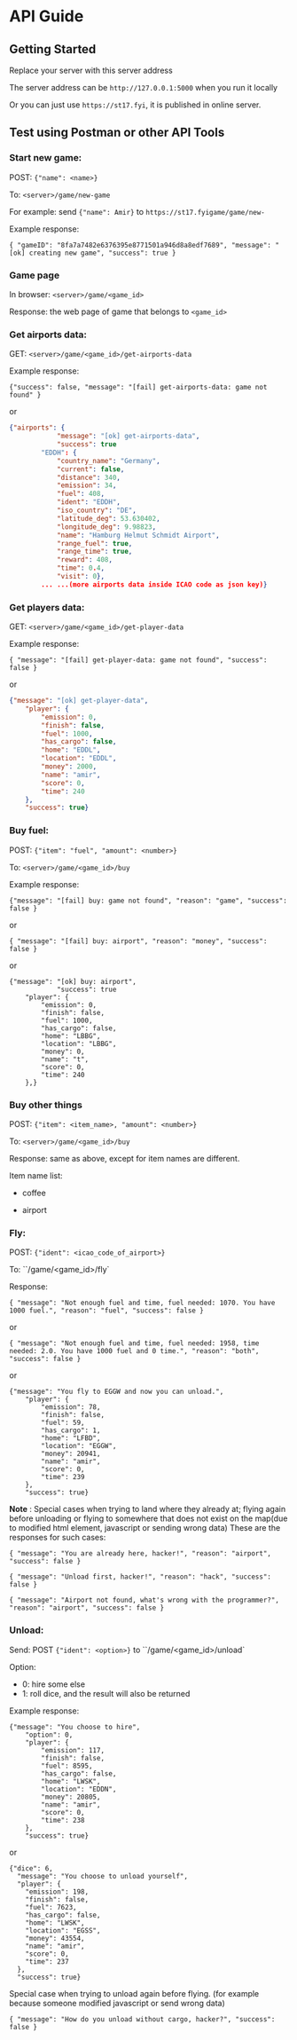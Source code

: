 # API Guide

## Getting Started
Replace your server with this server address

The server address can be `http://127.0.0.1:5000` when you run it locally

Or you can just use `https://st17.fyi`, it is published in online server.

## Test using Postman or other API Tools

### Start new game:

POST: `{"name": <name>}` 

To:  `<server>/game/new-game`

For example: send `{"name": Amir}` to `https://st17.fyigame/game/new-`

Example response: 

`{ "gameID": "8fa7a7482e6376395e8771501a946d8a8edf7689", "message": "[ok] creating new game", "success": true }`



### Game page

In browser: `<server>/game/<game_id>`

Response: the web page of game that belongs to `<game_id> `



### Get airports data:

GET:  `<server>/game/<game_id>/get-airports-data`

Example response: 

`{"success": false, "message": "[fail] get-airports-data: game not found" }` 

or

```json
{"airports": {
    		"message": "[ok] get-airports-data",
    		"success": true
        "EDDH": {
            "country_name": "Germany",
            "current": false,
            "distance": 340,
            "emission": 34,
            "fuel": 408,
            "ident": "EDDH",
            "iso_country": "DE",
            "latitude_deg": 53.630402,
            "longitude_deg": 9.98823,
            "name": "Hamburg Helmut Schmidt Airport",
            "range_fuel": true,
            "range_time": true,
            "reward": 408,
            "time": 0.4,
            "visit": 0},
        ... ...(more airports data inside ICAO code as json key)}
```



### Get players data:

GET:  `<server>/game/<game_id>/get-player-data`

Example response: 

`{ "message": "[fail] get-player-data: game not found", "success": false }`

or

```json
{"message": "[ok] get-player-data",
    "player": {
        "emission": 0,
        "finish": false,
        "fuel": 1000,
        "has_cargo": false,
        "home": "EDDL",
        "location": "EDDL",
        "money": 2000,
        "name": "amir",
        "score": 0,
        "time": 240
    },
    "success": true}
```



### Buy fuel:

POST: `{"item": "fuel", "amount": <number>}` 

To: `<server>/game/<game_id>/buy`

Example response: 

`{"message": "[fail] buy: game not found", "reason": "game", "success": false }`

or

`{ "message": "[fail] buy: airport", "reason": "money", "success": false }`

or

```
{"message": "[ok] buy: airport",
    		"success": true
    "player": {
        "emission": 0,
        "finish": false,
        "fuel": 1000,
        "has_cargo": false,
        "home": "LBBG",
        "location": "LBBG",
        "money": 0,
        "name": "t",
        "score": 0,
        "time": 240
    },}
```



### Buy other things

POST: `{"item": <item_name>, "amount": <number>}` 

To:  `<server>/game/<game_id>/buy`

Response: same as above, except for item names are different.

Item name list: 

- coffee

- airport

  

### Fly:

POST: `{"ident": <icao_code_of_airport>}` 

To: ``<server>/game/<game_id>/fly`

Response: 

`{ "message": "Not enough fuel and time, fuel needed: 1070. You have 1000 fuel.", "reason": "fuel", "success": false }`

or

`{ "message": "Not enough fuel and time, fuel needed: 1958, time needed: 2.0. You have 1000 fuel and 0 time.", "reason": "both", "success": false }`

or

```
{"message": "You fly to EGGW and now you can unload.",
    "player": {
        "emission": 78,
        "finish": false,
        "fuel": 59,
        "has_cargo": 1,
        "home": "LFBD",
        "location": "EGGW",
        "money": 20941,
        "name": "amir",
        "score": 0,
        "time": 239
    },
    "success": true}
```

**Note** : Special cases when trying to land where they already at; flying again before unloading or flying to somewhere that does not exist on the map(due to modified html element, javascript or sending wrong data)
These are the responses for such cases:

`{ "message": "You are already here, hacker!", "reason": "airport", "success": false }`

`{ "message": "Unload first, hacker!", "reason": "hack", "success": false }`

`{ "message": "Airport not found, what's wrong with the programmer?", "reason": "airport", "success": false }`



### Unload:

Send: POST `{"ident": <option>}` to ``<server>/game/<game_id>/unload`

Option: 

- 0: hire some else
- 1: roll dice, and the result will also be returned

Example response:

```
{"message": "You choose to hire",
    "option": 0,
    "player": {
        "emission": 117,
        "finish": false,
        "fuel": 8595,
        "has_cargo": false,
        "home": "LWSK",
        "location": "EDDN",
        "money": 20805,
        "name": "amir",
        "score": 0,
        "time": 238
    },
    "success": true}
```

or

```
{"dice": 6,
  "message": "You choose to unload yourself",
  "player": {
    "emission": 198,
    "finish": false,
    "fuel": 7623,
    "has_cargo": false,
    "home": "LWSK",
    "location": "EGSS",
    "money": 43554,
    "name": "amir",
    "score": 0,
    "time": 237
  },
  "success": true}
```

Special case when trying to unload again before flying. (for example because someone modified javascript or send wrong data)

`{ "message": "How do you unload without cargo, hacker?", "success": false }`
